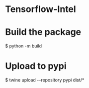 # Tensorflow-Intel

# Build the package
$ python -m build

# Upload to pypi
$ twine upload --repository pypi dist/*
